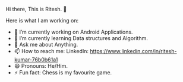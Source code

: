 Hi there, This is Ritesh. 👋


Here is what I am working on:

- 🔭 I’m currently working on Android Applications.
- 🌱 I’m currently learning Data structures and Algorithm.
- 💬 Ask me about Anything.
- 📫 How to reach me: LinkedIn: https://www.linkedin.com/in/ritesh-kumar-76b0b61a1
- 😄 Pronouns: He/Him.
- ⚡ Fun fact: Chess is my favourite game.
